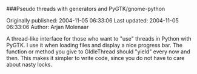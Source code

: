 ###Pseudo threads with generators and PyGTK/gnome-python

Originally published: 2004-11-05 06:33:06
Last updated: 2004-11-05 06:33:06
Author: Arjan Molenaar

A thread-like interface for those who want to "use" threads in Python with PyGTK. I use it when loading files and display a nice progress bar. The function or method you give to GIdleThread should "yield" every now and then. This makes it simpler to write code, since you do not have to care about nasty locks.